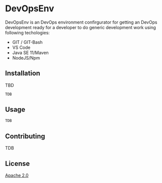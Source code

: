 # DevOpsEnv

DevOpsEnv is an DevOps environment confirgurator for getting an DevOps development ready for a developer to do generic 
development work using following techologies:

* GIT / GIT-Bash
* VS Code 
* Java SE 11/Maven
* NodeJS/Npm

## Installation

TBD

```bash
TDB
```

## Usage

```bash
TDB
```

## Contributing

TDB

## License

[Apache 2.0](https://www.apache.org/licenses/LICENSE-2.0)

